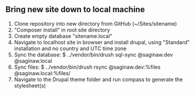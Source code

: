 ## Bring new site down to local machine

1. Clone repository into new directory from GitHub (~/Sites/sitename)
2. "Composer install" in root site directory
3. Create empty database "sitename.local"
4. Navigate to localhost site in browser and install drupal, using "Standard" installation and no country and UTC time zone
5. Sync the database: $ ../vendor/bin/drush sql-sync @saginaw.dev @saginaw.local
6. Sync files: $ ../vendor/bin/drush rsync @saginaw.dev:%files @saginaw.local:%files/
7. Navigate to the Drupal theme folder and run compass to generate the stylesheet(s)
